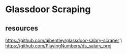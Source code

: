 # Glassdoor Scraping

## resources
https://github.com/ajbentley/glassdoor-salary-scraper \  
https://github.com/PlayingNumbers/ds_salary_proj
